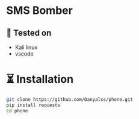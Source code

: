 # SMS Bomber

## 🎨 Tested on
* Kali linux 
* vscode

# ⏳ Installation
```bash
git clone https://github.com/Danyalss/phone.git
pip install requests
cd phone
```
